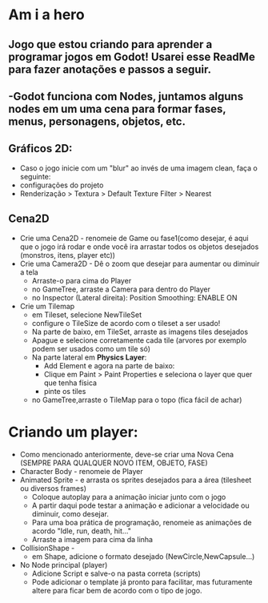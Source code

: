 # Am i a hero
 Jogo que estou criando para aprender a programar jogos em Godot!
 Usarei esse ReadMe para fazer anotações e passos a seguir.
---
 -Godot funciona com Nodes, juntamos alguns nodes em um uma cena para formar fases, menus, personagens, objetos, etc.
---
## Gráficos 2D:
- Caso o jogo inicie com um "blur" ao invés de uma imagem clean, faça o seguinte:
- configurações do projeto
- Renderização > Textura > Default Texture Filter > Nearest

## Cena2D
* Crie uma Cena2D - renomeie de Game ou fase1(como desejar, é aqui que o jogo irá rodar e onde você ira arrastar todos os objetos desejados (monstros, itens, player etc))
* Crie uma Camera2D - Dê o zoom que desejar para aumentar ou diminuir a tela
   * Arraste-o para cima do Player
   * no GameTree, arraste a Camera para dentro do Player
   * no Inspector (Lateral direita): Position Smoothing: ENABLE ON
* Crie um Tilemap
   * em Tileset, selecione NewTileSet
   * configure o TileSize de acordo com o tileset a ser usado!
   * Na parte de baixo, em TileSet, arraste as imagens tiles desejados
   * Apague e selecione corretamente cada tile (arvores por exemplo podem ser usados como um tile só)
   * Na parte lateral em **Physics Layer**:
      * Add Element e agora na parte de baixo:
      * Clique em Paint > Paint Properties e seleciona o layer que quer que tenha física
      * pinte os tiles
   * no GameTree,arraste o TileMap para o topo (fica fácil de achar)



 # Criando um player:
 * Como mencionado anteriormente, deve-se criar uma Nova Cena (SEMPRE PARA QUALQUER NOVO ITEM, OBJETO, FASE)
 * Character Body - renomeie de Player
 * Animated Sprite - e arrasta os sprites desejados para a área (tilesheet ou diversos frames)
    * Coloque autoplay para a animação iniciar junto com o jogo
    * A partir daqui pode testar a animação e adicionar a velocidade ou diminuir, como desejar.
    * Para uma boa prática de programação, renomeie as animações de acordo "Idle, run, death, hit..."
    * Arraste a imagem para cima da linha
* CollisionShape -
   * em Shape, adicione o formato desejado (NewCircle,NewCapsule...)
* No Node principal (player)
   * Adicione Script e salve-o na pasta correta (scripts)
   * Pode adicionar o template já pronto para facilitar, mas futuramente altere para ficar bem de acordo com o tipo de jogo.


